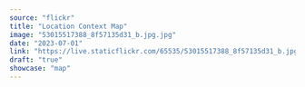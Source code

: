 ```yaml
---
source: "flickr"
title: "Location Context Map"
image: "53015517388_8f57135d31_b.jpg.jpg"
date: "2023-07-01"
link: "https://live.staticflickr.com/65535/53015517388_8f57135d31_b.jpg"
draft: "true"
showcase: "map"
---
```

